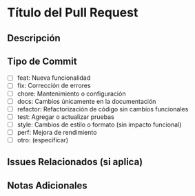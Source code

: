 # Título del Pull Request

<!-- Proporciona un título conciso y descriptivo para este pull request. -->

## Descripción

<!-- Describe los cambios introducidos en este pull request. Sé específico sobre la funcionalidad agregada, eliminada o modificada. -->

## Tipo de Commit

- [ ] feat: Nueva funcionalidad
- [ ] fix: Corrección de errores
- [ ] chore: Mantenimiento o configuración
- [ ] docs: Cambios únicamente en la documentación
- [ ] refactor: Refactorización de código sin cambios funcionales
- [ ] test: Agregar o actualizar pruebas
- [ ] style: Cambios de estilo o formato (sin impacto funcional)
- [ ] perf: Mejora de rendimiento
- [ ] otro: (especificar)

## Issues Relacionados (si aplica)

<!-- Enlace a cualquier issue o tarea relacionada (por ejemplo, cierra #123). -->

## Notas Adicionales

<!-- Incluye cualquier información o contexto adicional sobre este pull request, si es necesario. -->